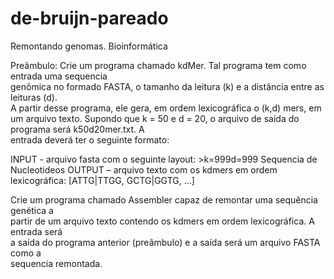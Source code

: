 # de-bruijn-pareado
Remontando genomas. Bioinformática 

Preâmbulo:
Crie	 um	 programa	 chamado	 kdMer.	 Tal	 programa	 tem	 como	 entrada	 uma	 sequencia	
genômica	no	formado	FASTA,	o	tamanho	da	leitura	(k)	e	a	distância	entre	as	leituras	(d).	
A	partir	desse	programa,	ele	gera,	em	ordem	lexicográfica	o	(k,d)	mers,	em	um	arquivo	
texto.	Supondo	que	k	=	50	e	d	=	20,	o	arquivo	de	saída	do	programa	será	k50d20mer.txt.	A	
entrada	deverá	ter	o	seguinte	formato:

INPUT - arquivo	fasta	com	o	seguinte	layout:
\>k=999d=999
Sequencia de Nucleotideos
OUTPUT	– arquivo	texto com	os	kdmers	em	ordem	lexicográfica:
[ATTG|TTGG,	GCTG|GGTG,	...]


Crie	 um	 programa	 chamado	 Assembler	 capaz	 de remontar uma	 sequência genética	 a	
partir	de	um	arquivo	texto	contendo	os	kdmers	em	ordem	lexicográfica.	 A	entrada	será	
a	 saída	 do	 programa	 anterior	 (preâmbulo)	 e	 a	 saída	 será	 um	 arquivo	 FASTA	 como	 a	
sequencia	remontada.
